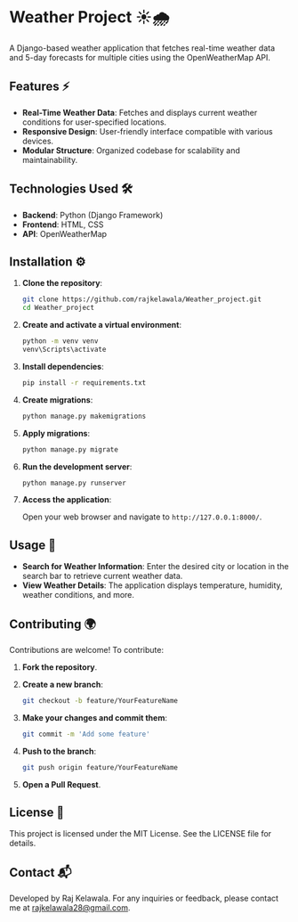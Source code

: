 # Weather Project ☀️🌧️

A Django-based weather application that fetches real-time weather data and 5-day forecasts for multiple cities using the OpenWeatherMap API.

## Features ⚡

- **Real-Time Weather Data**: Fetches and displays current weather conditions for user-specified locations.
- **Responsive Design**: User-friendly interface compatible with various devices.
- **Modular Structure**: Organized codebase for scalability and maintainability.

## Technologies Used 🛠️

- **Backend**: Python (Django Framework)
- **Frontend**: HTML, CSS
- **API**: OpenWeatherMap

## Installation ⚙️

1. **Clone the repository**:

   ```bash
   git clone https://github.com/rajkelawala/Weather_project.git
   cd Weather_project
   ```

2. **Create and activate a virtual environment**:

     ```bash
     python -m venv venv
     venv\Scripts\activate
     ```

3. **Install dependencies**:

   ```bash
   pip install -r requirements.txt
   ```

4. **Create migrations**:

   ```bash
   python manage.py makemigrations
   ```

5. **Apply migrations**:

   ```bash
   python manage.py migrate
   ```

6. **Run the development server**:

   ```bash
   python manage.py runserver
   ```

7. **Access the application**:

   Open your web browser and navigate to `http://127.0.0.1:8000/`.

## Usage 🎯

- **Search for Weather Information**: Enter the desired city or location in the search bar to retrieve current weather data.
- **View Weather Details**: The application displays temperature, humidity, weather conditions, and more.

## Contributing 🌍

Contributions are welcome! To contribute:

1. **Fork the repository**.
2. **Create a new branch**:

   ```bash
   git checkout -b feature/YourFeatureName
   ```

3. **Make your changes and commit them**:

   ```bash
   git commit -m 'Add some feature'
   ```

4. **Push to the branch**:

   ```bash
   git push origin feature/YourFeatureName
   ```

5. **Open a Pull Request**.

## License 📝

This project is licensed under the MIT License. See the LICENSE file for details.

## Contact 📬

Developed by Raj Kelawala. For any inquiries or feedback, please contact me at [rajkelawala28@gmail.com](mailto:rajkelawala28@gmail.com).

